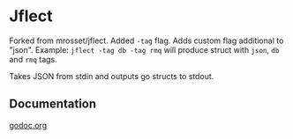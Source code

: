 # Jflect

Forked from mrosset/jflect.
Added `-tag` flag. Adds custom flag additional to "json". Example: ```jflect -tag db -tag rmq``` will produce struct with `json`, `db` and `rmq` tags.

Takes JSON from stdin and outputs go structs to stdout.

## Documentation
[godoc.org](http:godoc.org/github.com/str1ngs/jflect)
